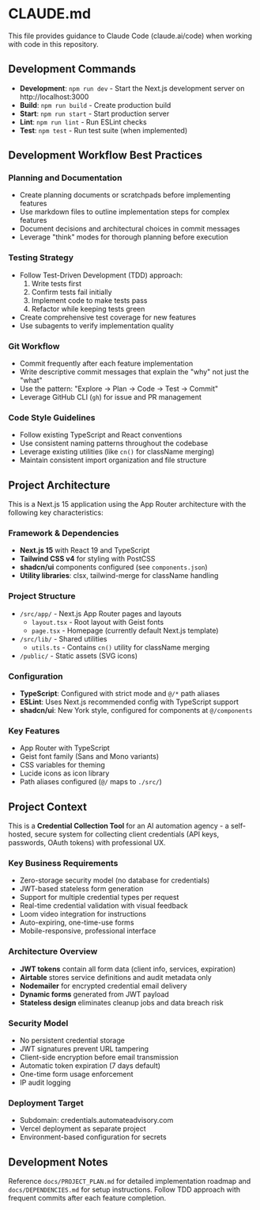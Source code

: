 # CLAUDE.md

This file provides guidance to Claude Code (claude.ai/code) when working with code in this repository.

## Development Commands

- **Development**: `npm run dev` - Start the Next.js development server on http://localhost:3000
- **Build**: `npm run build` - Create production build
- **Start**: `npm run start` - Start production server
- **Lint**: `npm run lint` - Run ESLint checks
- **Test**: `npm test` - Run test suite (when implemented)

## Development Workflow Best Practices

### Planning and Documentation
- Create planning documents or scratchpads before implementing features
- Use markdown files to outline implementation steps for complex features
- Document decisions and architectural choices in commit messages
- Leverage "think" modes for thorough planning before execution

### Testing Strategy
- Follow Test-Driven Development (TDD) approach:
  1. Write tests first
  2. Confirm tests fail initially
  3. Implement code to make tests pass
  4. Refactor while keeping tests green
- Create comprehensive test coverage for new features
- Use subagents to verify implementation quality

### Git Workflow
- Commit frequently after each feature implementation
- Write descriptive commit messages that explain the "why" not just the "what"
- Use the pattern: "Explore → Plan → Code → Test → Commit"
- Leverage GitHub CLI (`gh`) for issue and PR management

### Code Style Guidelines
- Follow existing TypeScript and React conventions
- Use consistent naming patterns throughout the codebase
- Leverage existing utilities (like `cn()` for className merging)
- Maintain consistent import organization and file structure

## Project Architecture

This is a Next.js 15 application using the App Router architecture with the following key characteristics:

### Framework & Dependencies
- **Next.js 15** with React 19 and TypeScript
- **Tailwind CSS v4** for styling with PostCSS
- **shadcn/ui** components configured (see `components.json`)
- **Utility libraries**: clsx, tailwind-merge for className handling

### Project Structure
- `/src/app/` - Next.js App Router pages and layouts
  - `layout.tsx` - Root layout with Geist fonts
  - `page.tsx` - Homepage (currently default Next.js template)
- `/src/lib/` - Shared utilities
  - `utils.ts` - Contains `cn()` utility for className merging
- `/public/` - Static assets (SVG icons)

### Configuration
- **TypeScript**: Configured with strict mode and `@/*` path aliases
- **ESLint**: Uses Next.js recommended config with TypeScript support
- **shadcn/ui**: New York style, configured for components at `@/components`

### Key Features
- App Router with TypeScript
- Geist font family (Sans and Mono variants)
- CSS variables for theming
- Lucide icons as icon library
- Path aliases configured (`@/` maps to `./src/`)

## Project Context

This is a **Credential Collection Tool** for an AI automation agency - a self-hosted, secure system for collecting client credentials (API keys, passwords, OAuth tokens) with professional UX.

### Key Business Requirements
- Zero-storage security model (no database for credentials)
- JWT-based stateless form generation
- Support for multiple credential types per request
- Real-time credential validation with visual feedback
- Loom video integration for instructions
- Auto-expiring, one-time-use forms
- Mobile-responsive, professional interface

### Architecture Overview
- **JWT tokens** contain all form data (client info, services, expiration)
- **Airtable** stores service definitions and audit metadata only
- **Nodemailer** for encrypted credential email delivery
- **Dynamic forms** generated from JWT payload
- **Stateless design** eliminates cleanup jobs and data breach risk

### Security Model
- No persistent credential storage
- JWT signatures prevent URL tampering
- Client-side encryption before email transmission
- Automatic token expiration (7 days default)
- One-time form usage enforcement
- IP audit logging

### Deployment Target
- Subdomain: credentials.automateadvisory.com
- Vercel deployment as separate project
- Environment-based configuration for secrets

## Development Notes

Reference `docs/PROJECT_PLAN.md` for detailed implementation roadmap and `docs/DEPENDENCIES.md` for setup instructions. Follow TDD approach with frequent commits after each feature completion.